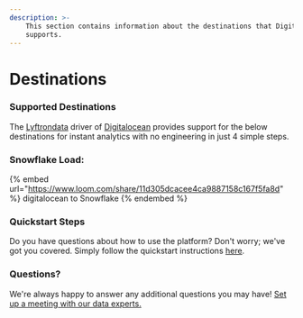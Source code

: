 ```yaml
---
description: >-
    This section contains information about the destinations that Digitalocean
    supports.
---
```


# Destinations

### Supported Destinations

The [Lyftrondata](https://www.lyftrondata.com/) driver of [Digitalocean](https://www.lyftrondata.com/integration/digitalocean/) provides support for the below destinations for instant analytics with no engineering in just 4 simple steps.

### Snowflake Load:

{% embed url="https://www.loom.com/share/11d305dcacee4ca9887158c167f5fa8d" %}
digitalocean to Snowflake
{% endembed %}

### Quickstart Steps

Do you have questions about how to use the platform? Don't worry; we've got you covered. Simply follow the quickstart instructions [here](../../../quickstart-steps.md).

### Questions? <a href="#questions" id="questions"></a>

We're always happy to answer any additional questions you may have! [Set up a meeting with our data experts.](https://www.lyftrondata.com/book-a-meeting/)
